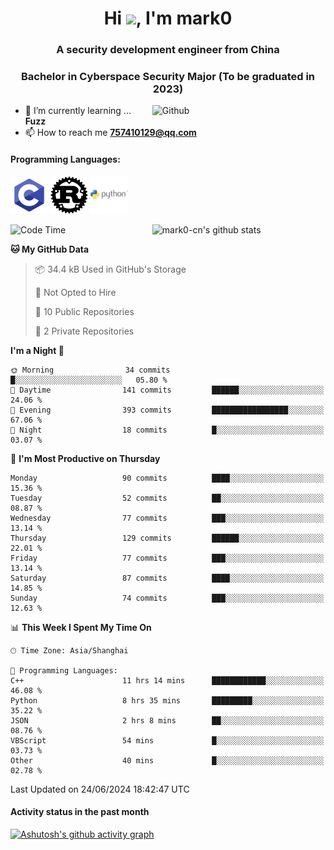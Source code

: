 <h1 align="center">Hi <img src="https://raw.githubusercontent.com/iampavangandhi/iampavangandhi/master/gifs/Hi.gif" width="30px">, I'm mark0</h1>

<h3 align="center">A security development engineer from China</h3>
<h3 align="center">Bachelor in Cyberspace Security Major (To be graduated in 2023)</h3>

<img width="55%" align="right" alt="Github" src="https://raw.githubusercontent.com/onimur/.github/master/.resources/git-header.svg" />

<!-- - 🔭 I’m currently working on **vKarma Webapp** -->
<!-- - 💬 Ask me about ... **Web Develpoment** -->
<!-- - 😄 Employement ... **Open for intern opportunities** -->
<!-- - ⚡ Fun fact ... **Anime**❤ -->
- 🌱 I’m currently learning ... **Fuzz**
- 📫 How to reach me **757410129@qq.com**
<!-- - 📨 Or reach me **757410129@qq.com** -->

<h4>Programming Languages: </h4>
<p align="left">
 <img style="margin: auto;" src="https://raw.githubusercontent.com/sachinverma53121/sachinverma53121/master/icons/c.png" alt=c width="60" height="60"/>
 <img style="margin: auto;" src="https://raw.githubusercontent.com/mark0-cn/blog_img/master/img/202309031232124.png" alt=cplusplus width="60" height="60"/>
 <img style="margin: auto;" src="https://raw.githubusercontent.com/sachinverma53121/sachinverma53121/master/icons/python.png" alt=python width="60" height="60"/>
</p>


<img width="55%" align="right" alt="mark0-cn's github stats" src="https://github-readme-stats.vercel.app/api?username=mark0-cn&show_icons=true&hide_border=true" />

<!--START_SECTION:waka-->
![Code Time](http://img.shields.io/badge/Code%20Time-2%2C193%20hrs%2026%20mins-blue)

**🐱 My GitHub Data** 

> 📦 34.4 kB Used in GitHub's Storage 
 > 
> 🚫 Not Opted to Hire
 > 
> 📜 10 Public Repositories 
 > 
> 🔑 2 Private Repositories 
 > 
**I'm a Night 🦉** 

```text
🌞 Morning                34 commits          █░░░░░░░░░░░░░░░░░░░░░░░░   05.80 % 
🌆 Daytime                141 commits         ██████░░░░░░░░░░░░░░░░░░░   24.06 % 
🌃 Evening                393 commits         █████████████████░░░░░░░░   67.06 % 
🌙 Night                  18 commits          █░░░░░░░░░░░░░░░░░░░░░░░░   03.07 % 
```
📅 **I'm Most Productive on Thursday** 

```text
Monday                   90 commits          ████░░░░░░░░░░░░░░░░░░░░░   15.36 % 
Tuesday                  52 commits          ██░░░░░░░░░░░░░░░░░░░░░░░   08.87 % 
Wednesday                77 commits          ███░░░░░░░░░░░░░░░░░░░░░░   13.14 % 
Thursday                 129 commits         ██████░░░░░░░░░░░░░░░░░░░   22.01 % 
Friday                   77 commits          ███░░░░░░░░░░░░░░░░░░░░░░   13.14 % 
Saturday                 87 commits          ████░░░░░░░░░░░░░░░░░░░░░   14.85 % 
Sunday                   74 commits          ███░░░░░░░░░░░░░░░░░░░░░░   12.63 % 
```


📊 **This Week I Spent My Time On** 

```text
🕑︎ Time Zone: Asia/Shanghai

💬 Programming Languages: 
C++                      11 hrs 14 mins      ████████████░░░░░░░░░░░░░   46.08 % 
Python                   8 hrs 35 mins       █████████░░░░░░░░░░░░░░░░   35.22 % 
JSON                     2 hrs 8 mins        ██░░░░░░░░░░░░░░░░░░░░░░░   08.76 % 
VBScript                 54 mins             █░░░░░░░░░░░░░░░░░░░░░░░░   03.73 % 
Other                    40 mins             █░░░░░░░░░░░░░░░░░░░░░░░░   02.78 % 
```


 Last Updated on 24/06/2024 18:42:47 UTC
<!--END_SECTION:waka-->

<h4>Activity status in the past month</h4>

[![Ashutosh's github activity graph](https://github-readme-activity-graph.vercel.app/graph?username=mark0-cn&theme=dracula)](https://github.com/ashutosh00710/github-readme-activity-graph)

<!--
**mark0-cn/mark0-cn** is a ✨ _special_ ✨ repository because its `README.md` (this file) appears on your GitHub profile.

Here are some ideas to get you started:

- 🔭 I’m currently working on ...
- 🌱 I’m currently learning ...
- 👯 I’m looking to collaborate on ...
- 🤔 I’m looking for help with ...
- 💬 Ask me about ...
- 📫 How to reach me: ...
- 😄 Pronouns: ...
- ⚡ Fun fact: ...
-->
